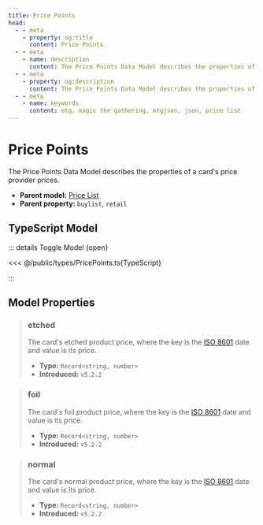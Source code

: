 ```yaml
---
title: Price Points
head:
  - - meta
    - property: og:title
      content: Price Points
  - - meta
    - name: description
      content: The Price Points Data Model describes the properties of a card's price provider prices.
  - - meta
    - property: og:description
      content: The Price Points Data Model describes the properties of a card's price provider prices.
  - - meta
    - name: keywords
      content: mtg, magic the gathering, mtgjson, json, price list
---
```


# Price Points

The Price Points Data Model describes the properties of a card's price provider prices.

- **Parent model:** [Price List](/data-models/price/price-list/)
- **Parent property:** `buylist`, `retail`

## TypeScript Model

::: details Toggle Model {open}

<<< @/public/types/PricePoints.ts{TypeScript}

:::

## Model Properties

> ### etched <DocBadge type="warning" text="optional" />
>
> The card's etched product price, where the key is the [ISO 8601](https://www.iso.org/iso-8601-date-and-time-format.html) date and value is its price.
>
> - **Type:** `Record<string, number>`
> - **Introduced:** `v5.2.2`

> ### foil <DocBadge type="warning" text="optional" />
>
> The card's foil product price, where the key is the [ISO 8601](https://www.iso.org/iso-8601-date-and-time-format.html) date and value is its price.
>
> - **Type:** `Record<string, number>`
> - **Introduced:** `v5.2.2`

> ### normal <DocBadge type="warning" text="optional" />
>
> The card's normal product price, where the key is the [ISO 8601](https://www.iso.org/iso-8601-date-and-time-format.html) date and value is its price.
>
> - **Type:** `Record<string, number>`
> - **Introduced:** `v5.2.2`
